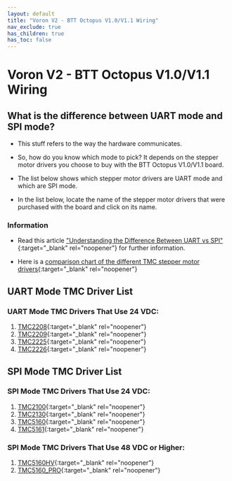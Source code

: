 ```yaml
---
layout: default
title: "Voron V2 - BTT Octopus V1.0/V1.1 Wiring"
nav_exclude: true
has_children: true
has_toc: false
---
```


# Voron V2 - BTT Octopus V1.0/V1.1 Wiring

## What is the difference between UART mode and SPI mode?

* This stuff refers to the way the hardware communicates.

* So, how do you know which mode to pick? It depends on the stepper motor drivers you choose to buy with the BTT Octopus V1.0/V1.1 board.

* The list below shows which stepper motor drivers are UART mode and which are SPI mode.

* In the list below, locate the name of the stepper motor drivers that were purchased with the board and click on its name.

### Information

* Read this article ["Understanding the Difference Between UART vs SPI" ](./images/What_is_the_Difference_Between_SPI_vs_UART.pdf#toolbar=1&page=1){:target="_blank" rel="noopener"} for further information.

* Here is a [comparison chart of the different TMC stepper motor drivers](https://learn.watterott.com/silentstepstick/comparison/){:target="_blank" rel="noopener"}


## UART Mode TMC Driver List

### UART Mode TMC Drivers That Use 24 VDC:

1.  [TMC2208](./v2_octopus11_uart_wiring#voron-v2---btt-octopus-v10v11-tmc2208-tmc2209-tmc2225-or-tmc2226){:target="_blank" rel="noopener"}
2.  [TMC2209](./v2_octopus11_uart_wiring#voron-v2---btt-octopus-v10v11-tmc2208-tmc2209-tmc2225-or-tmc2226){:target="_blank" rel="noopener"}
3.  [TMC2225](./v2_octopus11_uart_wiring#voron-v2---btt-octopus-v10v11-tmc2208-tmc2209-tmc2225-or-tmc2226){:target="_blank" rel="noopener"}
4.  [TMC2226](./v2_octopus11_uart_wiring#voron-v2---btt-octopus-v10v11-tmc2208-tmc2209-tmc2225-or-tmc2226){:target="_blank" rel="noopener"}


## SPI Mode TMC Driver List

### SPI Mode TMC Drivers That Use 24 VDC:

1.  [TMC2100](./v2_octopus11_spi_wiring#voron-v2---btt-octopus-v10v11-tmc2100-tmc2130-tmc5160-tmc5161-tmc5160hv-tmc5160pro){:target="_blank" rel="noopener"}
2.  [TMC2130](./v2_octopus11_spi_wiring#voron-v2---btt-octopus-v10v11-tmc2100-tmc2130-tmc5160-tmc5161-tmc5160hv-tmc5160pro){:target="_blank" rel="noopener"}
3.  [TMC5160](./v2_octopus11_spi_wiring#voron-v2---btt-octopus-v10v11-tmc2100-tmc2130-tmc5160-tmc5161-tmc5160hv-tmc5160pro){:target="_blank" rel="noopener"}
4.  [TMC5161](./v2_octopus11_spi_wiring#voron-v2---btt-octopus-v10v11-tmc2100-tmc2130-tmc5160-tmc5161-tmc5160hv-tmc5160pro){:target="_blank" rel="noopener"}

### SPI Mode TMC Drivers That Use 48 VDC or Higher:

1. [TMC5160HV](./v2_octopus11_spi_wiring#voron-v2---btt-octopus-v10v11-tmc2100-tmc2130-tmc5160-tmc5161-tmc5160hv-tmc5160pro){:target="_blank" rel="noopener"}
2. [TMC5160_PRO](./v2_octopus11_spi_wiring#voron-v2---btt-octopus-v10v11-tmc2100-tmc2130-tmc5160-tmc5161-tmc5160hv-tmc5160pro){:target="_blank" rel="noopener"}